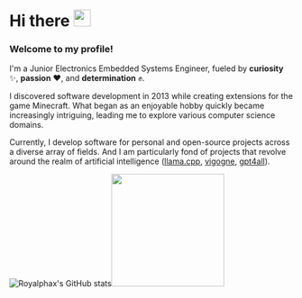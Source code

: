 <h1>
  Hi there
  <img src="https://media.giphy.com/media/hvRJCLFzcasrR4ia7z/giphy.gif" width="30"/>
</h1>

### Welcome to my profile! 
I'm a Junior Electronics Embedded Systems Engineer, fueled by **curiosity** ✨, **passion** ❤️, and **determination** ✊.

I discovered software development in 2013 while creating extensions for the game Minecraft. What began as an enjoyable hobby quickly became increasingly intriguing, leading me to explore various computer science domains.

Currently, I develop software for personal and open-source projects across a diverse array of fields. And I am particularly fond of projects that revolve around the realm of artificial intelligence ([llama.cpp](https://github.com/ggerganov/llama.cpp), [vigogne](https://github.com/bofenghuang/vigogne), [gpt4all](https://github.com/nomic-ai/gpt4all)).

![Royalphax's GitHub stats](https://github-readme-stats.vercel.app/api/?username=royalphax&show_icons=true&title_color=fff&icon_color=79ff97&text_color=fff&bg_color=30,B58524,F5B532)<img src="https://user-images.githubusercontent.com/13496987/231221670-ccc9ab04-70af-4b32-871e-d2c411000996.png" width="200"/>



